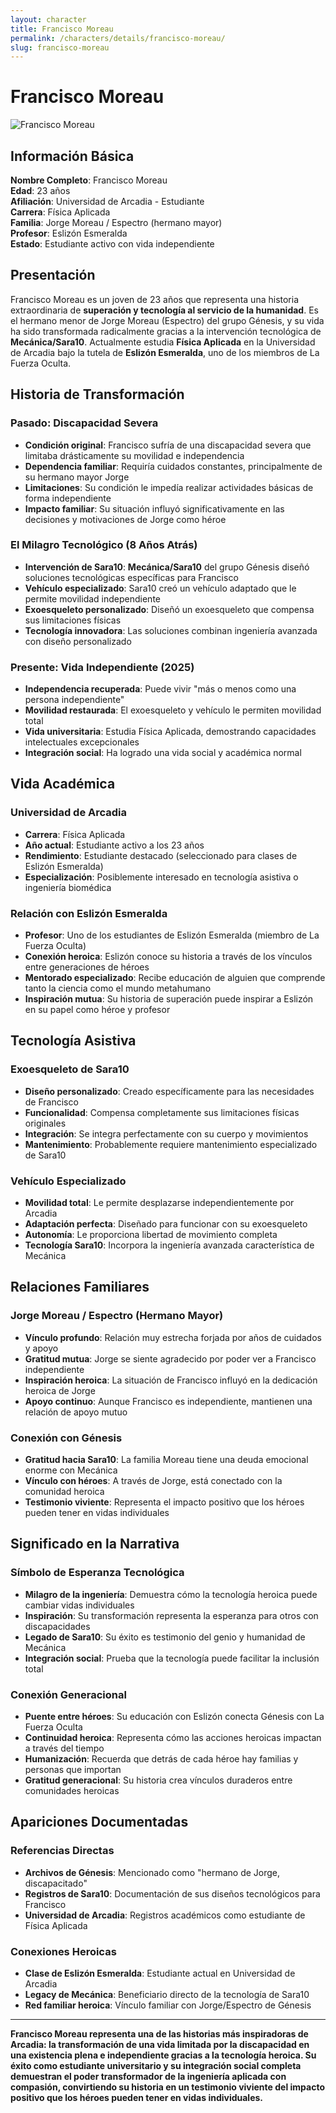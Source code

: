 ```yaml
---
layout: character
title: Francisco Moreau
permalink: /characters/details/francisco-moreau/
slug: francisco-moreau
---
```


# Francisco Moreau

<div class="character-photo">
  <img src="{{ site.baseurl }}/assets/img/characters/francisco-moureu.png" alt="Francisco Moreau" />
</div>

## Información Básica

**Nombre Completo**: Francisco Moreau  
**Edad**: 23 años  
**Afiliación**: Universidad de Arcadia - Estudiante  
**Carrera**: Física Aplicada  
**Familia**: Jorge Moreau / Espectro (hermano mayor)  
**Profesor**: Eslizón Esmeralda  
**Estado**: Estudiante activo con vida independiente

## Presentación

Francisco Moreau es un joven de 23 años que representa una historia extraordinaria de **superación y tecnología al servicio de la humanidad**. Es el hermano menor de Jorge Moreau (Espectro) del grupo Génesis, y su vida ha sido transformada radicalmente gracias a la intervención tecnológica de **Mecánica/Sara10**. Actualmente estudia **Física Aplicada** en la Universidad de Arcadia bajo la tutela de **Eslizón Esmeralda**, uno de los miembros de La Fuerza Oculta.

## Historia de Transformación

### **Pasado: Discapacidad Severa**
- **Condición original**: Francisco sufría de una discapacidad severa que limitaba drásticamente su movilidad e independencia
- **Dependencia familiar**: Requiría cuidados constantes, principalmente de su hermano mayor Jorge
- **Limitaciones**: Su condición le impedía realizar actividades básicas de forma independiente
- **Impacto familiar**: Su situación influyó significativamente en las decisiones y motivaciones de Jorge como héroe

### **El Milagro Tecnológico (8 Años Atrás)**
- **Intervención de Sara10**: **Mecánica/Sara10** del grupo Génesis diseñó soluciones tecnológicas específicas para Francisco
- **Vehículo especializado**: Sara10 creó un vehículo adaptado que le permite movilidad independiente
- **Exoesqueleto personalizado**: Diseñó un exoesqueleto que compensa sus limitaciones físicas
- **Tecnología innovadora**: Las soluciones combinan ingeniería avanzada con diseño personalizado

### **Presente: Vida Independiente (2025)**
- **Independencia recuperada**: Puede vivir "más o menos como una persona independiente"
- **Movilidad restaurada**: El exoesqueleto y vehículo le permiten movilidad total
- **Vida universitaria**: Estudia Física Aplicada, demostrando capacidades intelectuales excepcionales
- **Integración social**: Ha logrado una vida social y académica normal

## Vida Académica

### **Universidad de Arcadia**
- **Carrera**: Física Aplicada
- **Año actual**: Estudiante activo a los 23 años
- **Rendimiento**: Estudiante destacado (seleccionado para clases de Eslizón Esmeralda)
- **Especialización**: Posiblemente interesado en tecnología asistiva o ingeniería biomédica

### **Relación con Eslizón Esmeralda**
- **Profesor**: Uno de los estudiantes de Eslizón Esmeralda (miembro de La Fuerza Oculta)
- **Conexión heroica**: Eslizón conoce su historia a través de los vínculos entre generaciones de héroes
- **Mentorado especializado**: Recibe educación de alguien que comprende tanto la ciencia como el mundo metahumano
- **Inspiración mutua**: Su historia de superación puede inspirar a Eslizón en su papel como héroe y profesor

## Tecnología Asistiva

### **Exoesqueleto de Sara10**
- **Diseño personalizado**: Creado específicamente para las necesidades de Francisco
- **Funcionalidad**: Compensa completamente sus limitaciones físicas originales
- **Integración**: Se integra perfectamente con su cuerpo y movimientos
- **Mantenimiento**: Probablemente requiere mantenimiento especializado de Sara10

### **Vehículo Especializado**
- **Movilidad total**: Le permite desplazarse independientemente por Arcadia
- **Adaptación perfecta**: Diseñado para funcionar con su exoesqueleto
- **Autonomía**: Le proporciona libertad de movimiento completa
- **Tecnología Sara10**: Incorpora la ingeniería avanzada característica de Mecánica

## Relaciones Familiares

### **Jorge Moreau / Espectro (Hermano Mayor)**
- **Vínculo profundo**: Relación muy estrecha forjada por años de cuidados y apoyo
- **Gratitud mutua**: Jorge se siente agradecido por poder ver a Francisco independiente
- **Inspiración heroica**: La situación de Francisco influyó en la dedicación heroica de Jorge
- **Apoyo continuo**: Aunque Francisco es independiente, mantienen una relación de apoyo mutuo

### **Conexión con Génesis**
- **Gratitud hacia Sara10**: La familia Moreau tiene una deuda emocional enorme con Mecánica
- **Vínculo con héroes**: A través de Jorge, está conectado con la comunidad heroica
- **Testimonio viviente**: Representa el impacto positivo que los héroes pueden tener en vidas individuales

## Significado en la Narrativa

### **Símbolo de Esperanza Tecnológica**
- **Milagro de la ingeniería**: Demuestra cómo la tecnología heroica puede cambiar vidas individuales
- **Inspiración**: Su transformación representa la esperanza para otros con discapacidades
- **Legado de Sara10**: Su éxito es testimonio del genio y humanidad de Mecánica
- **Integración social**: Prueba que la tecnología puede facilitar la inclusión total

### **Conexión Generacional**
- **Puente entre héroes**: Su educación con Eslizón conecta Génesis con La Fuerza Oculta
- **Continuidad heroica**: Representa cómo las acciones heroicas impactan a través del tiempo
- **Humanización**: Recuerda que detrás de cada héroe hay familias y personas que importan
- **Gratitud generacional**: Su historia crea vínculos duraderos entre comunidades heroicas

## Apariciones Documentadas

### **Referencias Directas**
- **Archivos de Génesis**: Mencionado como "hermano de Jorge, discapacitado"
- **Registros de Sara10**: Documentación de sus diseños tecnológicos para Francisco
- **Universidad de Arcadia**: Registros académicos como estudiante de Física Aplicada

### **Conexiones Heroicas**
- **Clase de Eslizón Esmeralda**: Estudiante actual en Universidad de Arcadia
- **Legacy de Mecánica**: Beneficiario directo de la tecnología de Sara10
- **Red familiar heroica**: Vínculo familiar con Jorge/Espectro de Génesis

---

**Francisco Moreau representa una de las historias más inspiradoras de Arcadia: la transformación de una vida limitada por la discapacidad en una existencia plena e independiente gracias a la tecnología heroica. Su éxito como estudiante universitario y su integración social completa demuestran el poder transformador de la ingeniería aplicada con compasión, convirtiendo su historia en un testimonio viviente del impacto positivo que los héroes pueden tener en vidas individuales.**